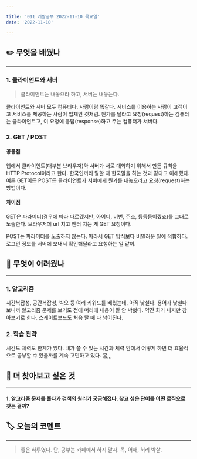 ```yaml
---

title: '011 개발공부 2022-11-10 목요일'
date: '2022-11-10'

---
```


## ✏️ 무엇을 배웠나

---

### 1. 클라이언트와 서버

> 클라이언트는 내놓으라 하고, 서버는 내놓는다.

클라이언트와 서버 모두 컴퓨터다. 사람이랑 똑같다. 서비스를 이용하는 사람이 고객이고 서비스를 제공하는 사람이 업체인 것처럼. 뭔가를 달라고 요청(request)하는 컴퓨터는 클라이언트고, 이 요청에 응답(response)하고 주는 컴퓨터가 서버다.

### 2. GET / POST

#### 공통점

웹에서 클라이언트(대부분 브라우저)와 서버가 서로 대화하기 위해서 만든 규칙을 HTTP Protocol이라고 한다. 한국인끼리 말할 때 한국말을 하는 것과 같다고 이해했다. 여튼 GET이든 POST든 클라이언트가 서버에게 뭔가를 내놓으라고 요청(request)하는 방법이다.

#### 차이점

GET은 파라미터(경우에 따라 다르겠지만, 아이디, 비번, 주소, 등등등이겠죠)를 그대로 노출한다. 브라우저에 url 치고 엔터 치는 게 GET 요청이다.

POST는 파라미터를 노출하지 않는다. 따라서 GET 방식보다 비밀러운 일에 적합하다. 로그인 정보를 서버에 보내서 확인해달라고 요청하는 일 같이.

## 🥵 무엇이 어려웠나

---

### 1. 알고리즘

시간복잡성, 공간복잡성, 빅오 등 여러 키워드를 배웠는데, 아직 낯설다. 용어가 낯설다 보니까 알고리즘 문제를 보기도 전에 머리에 내용이 잘 안 박혔다. 약간 화가 나지만 참아보기로 한다. 스케이트보드도 처음 탈 때 다 넘어진다.

### 2. 학습 전략

시간도 체력도 한계가 있다. 내가 쓸 수 있는 시간과 체력 안에서 어떻게 하면 더 효율적으로 공부할 수 있을까를 계속 고민하고 있다. 흠,,,

## 🔎 더 찾아보고 싶은 것

---

#### 1. 알고리즘 문제를 풀다가 검색의 원리가 궁금해졌다. 찾고 싶은 단어를 어떤 로직으로 찾는 걸까?

## 🏷️ 오늘의 코멘트

---

> 좋은 하루였다. 단, 공부는 카페에서 하지 말자. 목, 어깨, 허리 박살.
